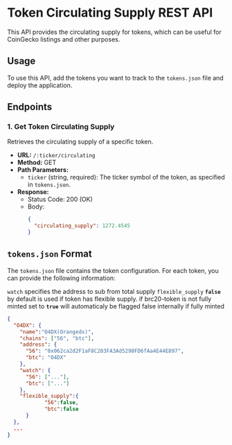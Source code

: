 # Token Circulating Supply REST API

This API provides the circulating supply for tokens, which can be useful for CoinGecko listings and other purposes.

## Usage

To use this API, add the tokens you want to track to the `tokens.json` file and deploy the application.

## Endpoints

### 1. Get Token Circulating Supply

Retrieves the circulating supply of a specific token.

- **URL:** `/:ticker/circulating`
- **Method:** GET
- **Path Parameters:**
  - `ticker` (string, required): The ticker symbol of the token, as specified in `tokens.json`.
- **Response:**
  - Status Code: 200 (OK)
  - Body:
    ```json
    {
      "circulating_supply": 1272.4545
    }
    ```

## `tokens.json` Format

The `tokens.json` file contains the token configuration. For each token, you can provide the following information:

`watch` specifies the address to sub from total supply
`flexible_supply` __`false`__ by default is used if token has flexible supply.
if brc20-token is not fully minted set to __`true`__ will automaticaly be flagged false internally if fully minted
```json
{
  "O4DX": {
    "name":"O4DX(Orangedx)",
    "chains": ["56", "btc"],
    "address": {
      "56": "0x062ca2d2F1aF8C203FA3Ad5298FD6fAa4E44E897",
      "btc": "O4DX"
    },
    "watch": {
      "56": ["..."],
      "btc": ["..."]
    },
    "flexible_supply":{
            "56":false,
            "btc":false
      }
  },
  ...
}

